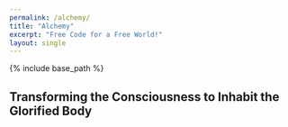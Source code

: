 ```yaml
---
permalink: /alchemy/
title: "Alchemy"
excerpt: "Free Code for a Free World!"
layout: single
---
```


{% include base_path %}

## Transforming the Consciousness to Inhabit the Glorified Body

